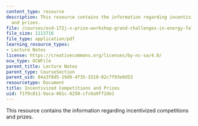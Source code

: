 ```yaml
---
content_type: resource
description: This resource contains the information regarding incentivized competitions
  and prizes.
file: /courses/esd-172j-x-prize-workshop-grand-challenges-in-energy-fall-2009/f1f9c8119aca861c0250cfc6a9ff2de1_MITESD_172JF09_Lec11.pdf
file_size: 1113716
file_type: application/pdf
learning_resource_types:
- Lecture Notes
license: https://creativecommons.org/licenses/by-nc-sa/4.0/
ocw_type: OCWFile
parent_title: Lecture Notes
parent_type: CourseSection
parent_uid: 84a3f8d5-19d9-4f35-3310-82c7f93e0d53
resourcetype: Document
title: Incentivized Competitions and Prizes
uid: f1f9c811-9aca-861c-0250-cfc6a9ff2de1
---
```

This resource contains the information regarding incentivized competitions and prizes.